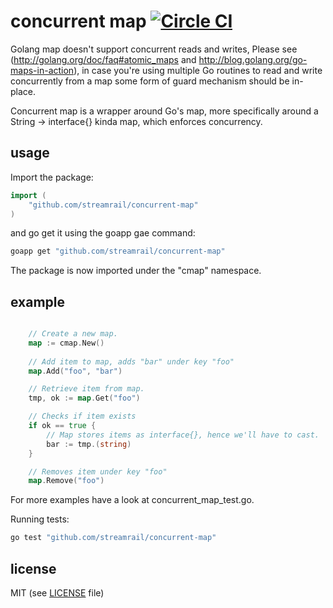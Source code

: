 # concurrent map [![Circle CI](https://circleci.com/gh/streamrail/concurrent-map.png?style=badge)](https://circleci.com/gh/streamrail/concurrent-map)

Golang map doesn't support concurrent reads and writes, Please see (http://golang.org/doc/faq#atomic_maps and http://blog.golang.org/go-maps-in-action), in case you're using multiple Go routines to read and write concurrently from a map some form of guard mechanism should be in-place.

Concurrent map is a wrapper around Go's map, more specifically around a String -> interface{} kinda map, which enforces concurrency.

## usage

Import the package:

```go
import (
	"github.com/streamrail/concurrent-map"
)

```
and go get it using the goapp gae command:

```bash
goapp get "github.com/streamrail/concurrent-map"
```

The package is now imported under the "cmap" namespace. 

## example


```go

	// Create a new map.
	map := cmap.New()
	
	// Add item to map, adds "bar" under key "foo"
	map.Add("foo", "bar")

	// Retrieve item from map.
	tmp, ok := map.Get("foo")

	// Checks if item exists
	if ok == true {
		// Map stores items as interface{}, hence we'll have to cast.
		bar := tmp.(string)
	}

	// Removes item under key "foo"
	map.Remove("foo")

```

For more examples have a look at concurrent_map_test.go.


Running tests:
```bash
go test "github.com/streamrail/concurrent-map"
```


## license 
MIT (see [LICENSE](https://github.com/streamrail/concurrent-map/blob/master/LICENSE) file)